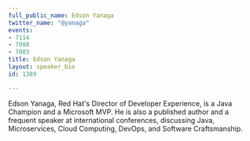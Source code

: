 ```yaml
---
full_public_name: Edson Yanaga
twitter_name: "@yanaga"
events:
- 7114
- 7088
- 7003
title: Edson Yanaga
layout: speaker_bio
id: 1389

---
```

Edson Yanaga, Red Hat's Director of Developer Experience, is a Java Champion and a Microsoft MVP. He is also a published author and a frequent speaker at international conferences, discussing Java, Microservices, Cloud Computing, DevOps, and Software Craftsmanship.